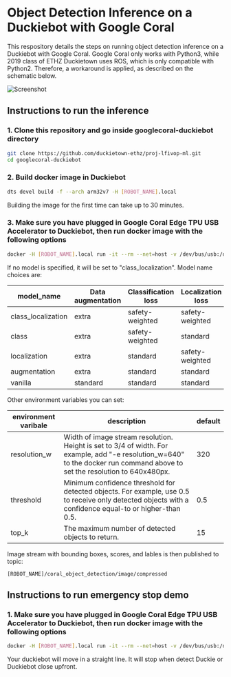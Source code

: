 # Object Detection Inference on a Duckiebot with Google Coral

This respository details the steps on running object detection inference on a Duckiebot with Google Coral. Google Coral only works with Python3, while 2019 class of ETHZ Duckietown uses ROS, which is only compatible with Python2. Therefore, a workaround is applied, as described on the schematic below.

![Screenshot](https://github.com/duckietown-ethz/proj-lfivop-ml/wiki/images/googlecoral-duckiebot-schematic.png)

## Instructions to run the inference

### 1. Clone this repository and go inside googlecoral-duckiebot directory
```bash
git clone https://github.com/duckietown-ethz/proj-lfivop-ml.git
cd googlecoral-duckiebot
```

### 2. Build docker image in Duckiebot
```bash
dts devel build -f --arch arm32v7 -H [ROBOT_NAME].local 
```
Building the image for the first time can take up to 30 minutes.

### 3. Make sure you have plugged in Google Coral Edge TPU USB Accelerator to Duckiebot, then run docker image with the following options
 
```bash
docker -H [ROBOT_NAME].local run -it --rm --net=host -v /dev/bus/usb:/dev/bus/usb -e model_name=MODEL_NAME --privileged duckietown/googlecoral-duckiebot:v1-arm32v7
```
If no model is specified, it will be set to "class_localization". Model name choices are:

| model_name  | Data augmentation | Classification loss | Localization loss
| ------------- | ------------- |  ------------- |  ------------- |
| class_localization  | extra  | safety-weighted | safety-weighted |
| class  |  extra  | safety-weighted | standard |
| localization  |  extra  | standard | safety-weighted |
| augmentation  | extra  | standard | standard |
| vanilla  | standard  | standard | standard |

Other environment variables you can set:

| environment varibale  | description | default | 
| ------------- | ------------- |  ------------- | 
| resolution_w | Width of image stream resolution. Height is set to 3/4 of width. For example, add "-e resolution_w=640"  to the docker run command above to set the resolution to 640x480px. | 320 |
| threshold | Minimum confidence threshold for detected objects. For example, use 0.5 to receive only detected objects with a confidence equal-to or higher-than 0.5. | 0.5 |
| top_k | The maximum number of detected objects to return. | 15 |

Image stream with bounding boxes, scores, and lables is then published to topic:  
```
[ROBOT_NAME]/coral_object_detection/image/compressed
```
## Instructions to run emergency stop demo

### 1. Make sure you have plugged in Google Coral Edge TPU USB Accelerator to Duckiebot, then run docker image with the following options

```bash
docker -H [ROBOT_NAME].local run -it --rm --net=host -v /dev/bus/usb:/dev/bus/usb -v /data:/data -e model_name=MODEL_NAME --privileged duckietown/googlecoral-duckiebot:v1-arm32v7 bash -c packages/launch_emergencystop_demo/emergencystop_demo.sh
```
Your duckiebot will move in a straight line. It will stop when detect Duckie or Duckiebot close upfront.
